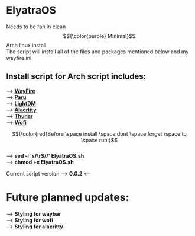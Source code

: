 # ElyatraOS

Needs to be ran in clean $${\color{purple} Minimal}$$ Arch linux install <br>
The script will install all of the files and packages mentioned below and my wayfire.ini<br>
## Install script for Arch script includes: <br>
--> [**WayFire**](https://wayfire.org/) <br>
--> [**Paru**](https://github.com/Morganamilo/paru) <br>
--> [**LightDM**](https://wiki.archlinux.org/title/LightDM) <br>
--> [**Alacritty**](https://alacritty.org/) <br>
--> [**Thunar**](https://docs.xfce.org/xfce/thunar/start) <br>
--> [**Wofi**](https://github.com/SimplyCEO/wofi)

$${\color{red}Before \space install \space dont \space forget \space to \space run:}$$<br>
--> **sed -i 's/\r$//' ElyatraOS.sh** <br>
--> **chmod +x ElyatraOS.sh**

Current script version --> **0.0.2** <--

# Future planned updates:<br>
--> **Styling for waybar** <br>
--> **Styling for wofi**<br>
--> **Styling for alacritty**
